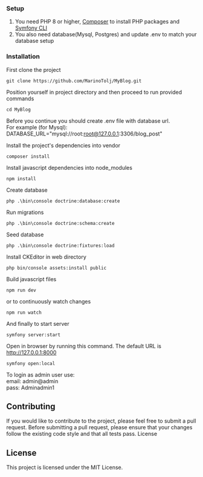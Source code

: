 ### Setup

1. You need PHP 8 or higher, [Composer](https://getcomposer.org/download/) to install PHP packages
   and [Symfony CLI](https://symfony.com/download)
2. You also need database(Mysql, Postgres) and update .env to match your database setup

### Installation

First clone the project

```shell 
git clone https://github.com/MarinoTolj/MyBlog.git
```

Position yourself in project directory and then proceed to run provided commands

```shell
cd MyBlog
```

Before you continue you should create .env file with database url.\
For example (for Mysql): DATABASE_URL="mysql://root:root@127.0.0.1:3306/blog_post"

Install the project's dependencies into vendor

```shell
composer install
``` 

Install javascript dependencies into node_modules

```shell
npm install
```

Create database

```shell
php .\bin\console doctrine:database:create
```

Run migrations

```shell
php .\bin\console doctrine:schema:create
```

Seed database

```shell
php .\bin\console doctrine:fixtures:load
```

Install CKEditor in web directory

```shell
php bin/console assets:install public
```

Build javascript files

```shell
npm run dev
```

or to continuously watch changes

```shell
npm run watch
```

And finally to start server

```shell
symfony server:start
```

Open in browser by running this command. The default URL is http://127.0.0.1:8000

```shell
symfony open:local
```

To login as admin user use:\
email: admin@admin\
pass: Adminadmin1

## Contributing

If you would like to contribute to the project, please feel free to submit a pull request. Before submitting a pull
request, please ensure that your changes follow the existing code style and that all tests pass.
License

## License

This project is licensed under the MIT License.
